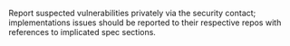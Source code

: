 Report suspected vulnerabilities privately via the security contact; implementations issues should be reported to their respective repos with references to implicated spec sections. 
